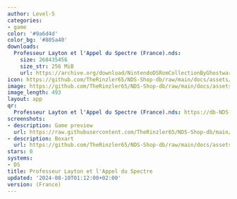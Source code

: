 ```yaml
---
author: Level-5
categories:
- game
color: '#9a6d4d'
color_bg: '#805a40'
downloads:
  Professeur Layton et l'Appel du Spectre (France).nds:
    size: 268435456
    size_str: 256 MiB
    url: https://archive.org/download/NintendoDSRomCollectionByGhostware/Professeur%20Layton%20et%20l%27Appel%20du%20Spectre%20%28France%29.nds
icon: https://github.com/TheRinzler65/NDS-Shop-db/raw/main/docs/assets/images/icons/professeurlaytonetlappelduspectre.png
image: https://github.com/TheRinzler65/NDS-Shop-db/raw/main/docs/assets/images/icons/professeurlaytonetlappelduspectre.png
image_length: 493
layout: app
qr:
  Professeur Layton et l'Appel du Spectre (France).nds: https://db-NDS-Shop-db.netlify.app/assets/images/qr/professeur-layton-et-lappel-du-spectre-france-nds.png
screenshots:
- description: Game preview
  url: https://raw.githubusercontent.com/TheRinzler65/NDS-Shop-db/main/docs/assets/images/screenshots/professeurlaytonetlappelduspectre/professeurlaytonetlappelduspectre.png
- description: Boxart
  url: https://github.com/TheRinzler65/NDS-Shop-db/raw/main/docs/assets/images/boxart/Professeur%20Layton%20et%20l'Appel%20du%20Spectre%20(France).nds.png
stars: 0
systems:
- DS
title: Professeur Layton et l'Appel du Spectre
updated: '2024-08-10T01:12:00+02:00'
version: (France)
---
```

